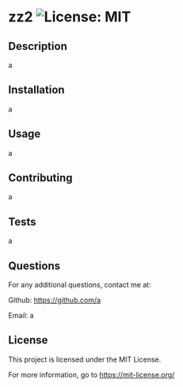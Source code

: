 # zz2   ![License: MIT](https://img.shields.io/badge/License-MIT-yellow.svg)


  ## Description                          
  a           
             
  ## Installation
  a
             
  ## Usage
  a
  
  ## Contributing 
  a  
  
  ## Tests 
  a
  
  ## Questions
  For any additional questions, contact me at: 
  
 Github: https://github.com/a 
  
 Email: a
  
## License
This project is licensed under the MIT License. 

 For more information, go to https://mit-license.org/